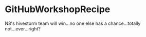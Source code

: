 # GitHubWorkshopRecipe
N8's hivestorm team will win...no one else has a chance...totally not...ever...right?
